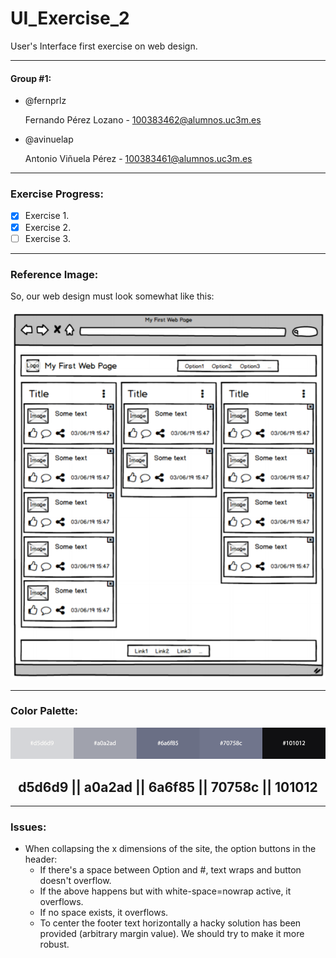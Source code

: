 # UI_Exercise_2


User's Interface first exercise on web design.

----

#### Group #1:
 - @fernprlz

    Fernando Pérez Lozano - 100383462@alumnos.uc3m.es
 - @avinuelap

    Antonio Viñuela Pérez - 100383461@alumnos.uc3m.es

---
### Exercise Progress:
  * [x] Exercise 1.
  * [x] Exercise 2.
  * [ ] Exercise 3.
---

### Reference Image:
So, our web design must look somewhat like this:

<p align="center">
  <img src="/images/reference.png" alt="Not working, huh?">
</p>

---
### Color Palette:
<p align="center">
  <img src="/images/colors.png" alt="Not working, huh?">
</p>

<h2 align="center">
d5d6d9 || a0a2ad || 6a6f85 || 70758c || 101012
</h2>

---
### Issues:
* When collapsing the x dimensions of the site, the option buttons in the header:
  * If there's a space between Option and #, text wraps and button doesn't overflow.
  * If the above happens but with white-space=nowrap active, it overflows.
  * If no space exists, it overflows.
  * To center the footer text horizontally a hacky solution has been provided (arbitrary margin value). We should try to make it more robust.
